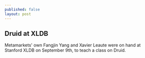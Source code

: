 ```yaml
---
published: false
layout: post
---
```


## Druid at XLDB

Metamarkets' own Fangjin Yang and Xavier Leaute were on hand at Stanford XLDB on September 9th, to teach a class on Druid. 
